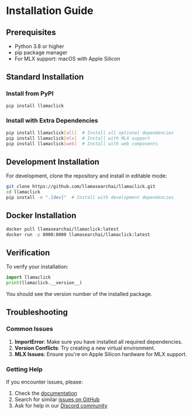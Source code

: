 # Installation Guide

## Prerequisites

- Python 3.8 or higher
- pip package manager
- For MLX support: macOS with Apple Silicon

## Standard Installation

### Install from PyPI

```bash
pip install llamaclick
```

### Install with Extra Dependencies

```bash
pip install llamaclick[all]  # Install all optional dependencies
pip install llamaclick[mlx]  # Install with MLX support
pip install llamaclick[web]  # Install with web components
```

## Development Installation

For development, clone the repository and install in editable mode:

```bash
git clone https://github.com/llamasearchai/llamaclick.git
cd llamaclick
pip install -e ".[dev]"  # Install with development dependencies
```

## Docker Installation

```bash
docker pull llamasearchai/llamaclick:latest
docker run -p 8000:8000 llamasearchai/llamaclick:latest
```

## Verification

To verify your installation:

```python
import llamaclick
print(llamaclick.__version__)
```

You should see the version number of the installed package.

## Troubleshooting

### Common Issues

1. **ImportError**: Make sure you have installed all required dependencies.
2. **Version Conflicts**: Try creating a new virtual environment.
3. **MLX Issues**: Ensure you're on Apple Silicon hardware for MLX support.

### Getting Help

If you encounter issues, please:

1. Check the [documentation](https://llamasearchai.github.io/llamaclick/)
2. Search for similar [issues on GitHub](https://github.com/llamasearchai/llamaclick/issues)
3. Ask for help in our [Discord community](https://discord.gg/llamasearch)
